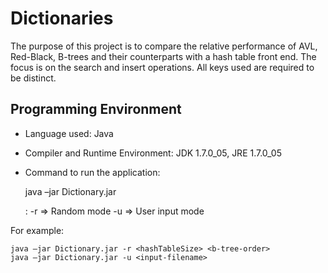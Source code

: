 Dictionaries
============

The purpose of this project is to compare the relative performance of AVL, Red-Black, B-trees and their counterparts with a hash table front end. The focus is on the search and insert operations. All keys used are required to be distinct.


Programming Environment
-----------------------

* Language used: Java

* Compiler and Runtime Environment: JDK 1.7.0_05, JRE 1.7.0_05

* Command to run the application: 


    java –jar Dictionary.jar <mode> <arguments>


    <mode> : -r => Random mode
             -u => User input mode

For example:

    java –jar Dictionary.jar -r <hashTableSize> <b-tree-order>
    java –jar Dictionary.jar -u <input-filename>
